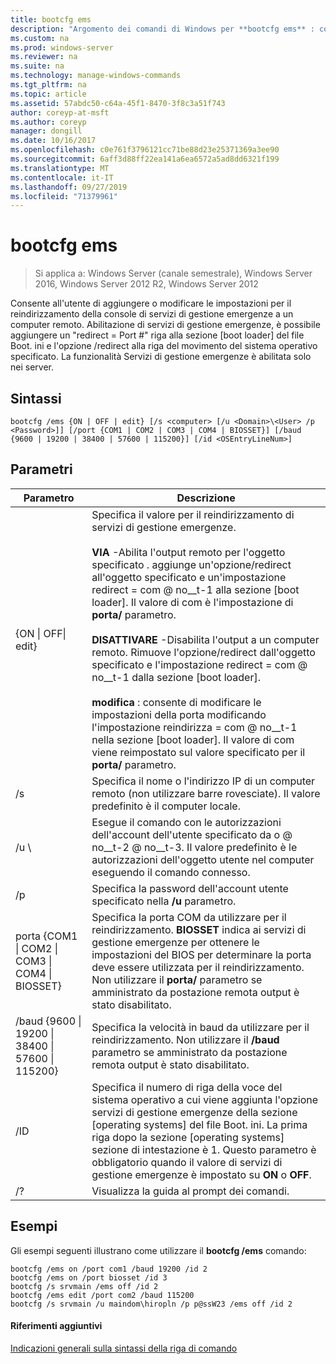 ```yaml
---
title: bootcfg ems
description: "Argomento dei comandi di Windows per **bootcfg ems** : consente all'utente di aggiungere o modificare le impostazioni per il reindirizzamento della console dei servizi di gestione emergenze in un computer remoto."
ms.custom: na
ms.prod: windows-server
ms.reviewer: na
ms.suite: na
ms.technology: manage-windows-commands
ms.tgt_pltfrm: na
ms.topic: article
ms.assetid: 57abdc50-c64a-45f1-8470-3f8c3a51f743
author: coreyp-at-msft
ms.author: coreyp
manager: dongill
ms.date: 10/16/2017
ms.openlocfilehash: c0e761f3796121cc71be88d23e25371369a3ee90
ms.sourcegitcommit: 6aff3d88ff22ea141a6ea6572a5ad8dd6321f199
ms.translationtype: MT
ms.contentlocale: it-IT
ms.lasthandoff: 09/27/2019
ms.locfileid: "71379961"
---
```

# <a name="bootcfg-ems"></a>bootcfg ems

>Si applica a: Windows Server (canale semestrale), Windows Server 2016, Windows Server 2012 R2, Windows Server 2012

Consente all'utente di aggiungere o modificare le impostazioni per il reindirizzamento della console di servizi di gestione emergenze a un computer remoto. Abilitazione di servizi di gestione emergenze, è possibile aggiungere un "redirect = Port #" riga alla sezione [boot loader] del file Boot. ini e l'opzione /redirect alla riga del movimento del sistema operativo specificato. La funzionalità Servizi di gestione emergenze è abilitata solo nei server.

## <a name="syntax"></a>Sintassi
```
bootcfg /ems {ON | OFF | edit} [/s <computer> [/u <Domain>\<User> /p <Password>]] [/port {COM1 | COM2 | COM3 | COM4 | BIOSSET}] [/baud {9600 | 19200 | 38400 | 57600 | 115200}] [/id <OSEntryLineNum>]
```
## <a name="parameters"></a>Parametri

|                            Parametro                             |                                                                                                                                                                                                                                                                                                                                                              Descrizione                                                                                                                                                                                                                                                                                                                                                              |
|------------------------------------------------------------------|---------------------------------------------------------------------------------------------------------------------------------------------------------------------------------------------------------------------------------------------------------------------------------------------------------------------------------------------------------------------------------------------------------------------------------------------------------------------------------------------------------------------------------------------------------------------------------------------------------------------------------------------------------------------------------------------------------------------------------------|
|                    {ON &#124; OFF&#124; edit}                    | Specifica il valore per il reindirizzamento di servizi di gestione emergenze.<br /><br />**VIA** -Abilita l'output remoto per l'oggetto specificato <OSEntryLineNum>. aggiunge un'opzione/redirect all'oggetto specificato <OSEntryLineNum> e un'impostazione redirect = com @ no__t-1 alla sezione [boot loader]. Il valore di com<X> è l'impostazione di **porta/** parametro.<br /><br />**DISATTIVARE** -Disabilita l'output a un computer remoto. Rimuove l'opzione/redirect dall'oggetto specificato <OSEntryLineNum> e l'impostazione redirect = com @ no__t-1 dalla sezione [boot loader].<br /><br />**modifica** : consente di modificare le impostazioni della porta modificando l'impostazione reindirizza = com @ no__t-1 nella sezione [boot loader]. Il valore di com<X> viene reimpostato sul valore specificato per il **porta/** parametro. |
|                          /s <computer>                           |                                                                                                                                                                                                                                                                                                          Specifica il nome o l'indirizzo IP di un computer remoto (non utilizzare barre rovesciate). Il valore predefinito è il computer locale.                                                                                                                                                                                                                                                                                                           |
|                       /u <Domain>\\<User>                        |                                                                                                                                                                                                                                                                 Esegue il comando con le autorizzazioni dell'account dell'utente specificato da <User> o <Domain> @ no__t-2 @ no__t-3. Il valore predefinito è le autorizzazioni dell'oggetto utente nel computer eseguendo il comando connesso.                                                                                                                                                                                                                                                                  |
|                          /p <Password>                           |                                                                                                                                                                                                                                                                                                                         Specifica la password dell'account utente specificato nella **/u** parametro.                                                                                                                                                                                                                                                                                                                         |
| porta {COM1 &#124; COM2 &#124; COM3 &#124; COM4 &#124; BIOSSET}  |                                                                                                                                                                                                                              Specifica la porta COM da utilizzare per il reindirizzamento. **BIOSSET** indica ai servizi di gestione emergenze per ottenere le impostazioni del BIOS per determinare la porta deve essere utilizzata per il reindirizzamento. Non utilizzare il **porta/** parametro se amministrato da postazione remota output è stato disabilitato.                                                                                                                                                                                                                              |
| /baud {9600 &#124; 19200 &#124; 38400 &#124; 57600 &#124; 115200} |                                                                                                                                                                                                                                                                                               Specifica la velocità in baud da utilizzare per il reindirizzamento. Non utilizzare il **/baud** parametro se amministrato da postazione remota output è stato disabilitato.                                                                                                                                                                                                                                                                                               |
|                       /ID <OSEntryLineNum>                       |                                                                                                                                                                                              Specifica il numero di riga della voce del sistema operativo a cui viene aggiunta l'opzione servizi di gestione emergenze della sezione [operating systems] del file Boot. ini. La prima riga dopo la sezione [operating systems] sezione di intestazione è 1. Questo parametro è obbligatorio quando il valore di servizi di gestione emergenze è impostato su **ON** o **OFF**.                                                                                                                                                                                              |
|                                /?                                |                                                                                                                                                                                                                                                                                                                                                 Visualizza la guida al prompt dei comandi.                                                                                                                                                                                                                                                                                                                                                  |

## <a name="BKMK_examples"></a>Esempi
Gli esempi seguenti illustrano come utilizzare il **bootcfg /ems** comando:
```
bootcfg /ems on /port com1 /baud 19200 /id 2 
bootcfg /ems on /port biosset /id 3 
bootcfg /s srvmain /ems off /id 2 
bootcfg /ems edit /port com2 /baud 115200 
bootcfg /s srvmain /u maindom\hiropln /p p@ssW23 /ems off /id 2
```
#### <a name="additional-references"></a>Riferimenti aggiuntivi
[Indicazioni generali sulla sintassi della riga di comando](command-line-syntax-key.md)
